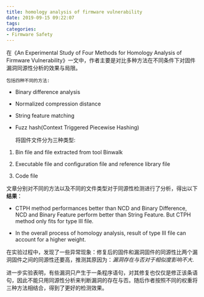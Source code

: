 ```yaml
---
title: homology analysis of firmware vulnerability
date: 2019-09-15 09:22:07
tags:
categories:
- Firmware Safety
---
```


在《An Experimental Study of Four Methods for Homology Analysis of Firmware Vulnerability》一文中，作者主要是对比多种方法在不同条件下对固件漏洞同源性分析的效果与局限。
<!--more-->

    包括四种不同的方法:

* Binary difference analysis

* Normalized compression distance

* String feature matching

* Fuzz hash(Context Triggered Piecewise Hashing)  

    将固件文件分为三种类型:

1. Bin file and file extracted from tool Binwalk

2. Executable file and configuration file and reference library file

3. Code file

文章分别对不同的方法以及不同的文件类型对于同源性检测进行了分析，得出以下**结果**：

* CTPH method performances better than NCD and Binary Difference, NCD and Binary Feature perform better than String Feature. But CTPH method only fits for type III file.

* In the overall process of homology analysis, result of type III file can account for a higher weight.

在实验过程中，发现了一些异常现象：修复后的固件和漏洞固件的同源性比两个漏洞固件之间的同源性还要高，推测其原因为：*漏洞存在与否对于相似度影响不大*.  

进一步实验表明，有些漏洞只产生于一条程序语句，对其修复也仅仅是修正该条语句，因此不能只用同源性分析来判断漏洞的存在与否。随后作者按照不同的权重将三种方法相结合，得到了更好的检测效果。
